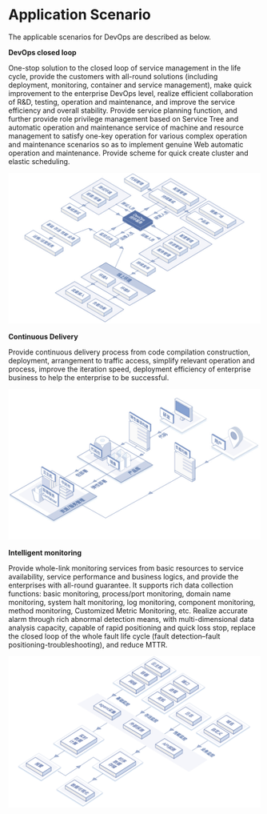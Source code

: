 # Application Scenario

The applicable scenarios for DevOps are described as below.

**DevOps closed loop**

One-stop solution to the closed loop of service management in the life cycle, provide the customers with all-round solutions (including deployment, monitoring, container and service management), make quick improvement to the enterprise DevOps level, realize efficient collaboration of R&D, testing, operation and maintenance, and improve the service efficiency and overall stability. Provide service planning function, and further provide role privilege management based on Service Tree and automatic operation and maintenance service of machine and resource management to satisfy one-key operation for various complex operation and maintenance scenarios so as to implement genuine Web automatic operation and maintenance. Provide scheme for quick create cluster and elastic scheduling.

![image](https://github.com/jdcloudcom/cn/blob/DevOps/image/DevOps/Introduction2.jpg)


**Continuous Delivery**

Provide continuous delivery process from code compilation construction, deployment, arrangement to traffic access, simplify relevant operation and process, improve the iteration speed, deployment efficiency of enterprise business to help the enterprise to be successful.

![image](https://github.com/jdcloudcom/cn/blob/DevOps/image/DevOps/Introduction3.jpg)

**Intelligent monitoring**

Provide whole-link monitoring services from basic resources to service availability, service performance and business logics, and provide the enterprises with all-round guarantee. It supports rich data collection functions: basic monitoring, process/port monitoring, domain name monitoring, system halt monitoring, log monitoring, component monitoring, method monitoring, Customized Metric Monitoring, etc. Realize accurate alarm through rich abnormal detection means, with multi-dimensional data analysis capacity, capable of rapid positioning and quick loss stop, replace the closed loop of the whole fault life cycle (fault detection–fault positioning-troubleshooting), and reduce MTTR.

![image](https://github.com/jdcloudcom/cn/blob/DevOps/image/DevOps/Introduction4.jpg)
